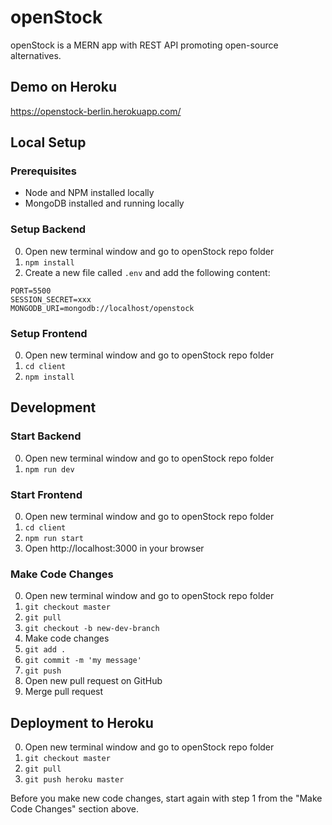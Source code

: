 # openStock

openStock is a MERN app with REST API promoting open-source alternatives.

## Demo on Heroku

https://openstock-berlin.herokuapp.com/


## Local Setup

### Prerequisites

- Node and NPM installed locally
- MongoDB installed and running locally


### Setup Backend

0. Open new terminal window and go to openStock repo folder
1. `npm install`
2. Create a new file called `.env` and add the following content:
```
PORT=5500
SESSION_SECRET=xxx
MONGODB_URI=mongodb://localhost/openstock
```


### Setup Frontend

0. Open new terminal window and go to openStock repo folder
1. `cd client`
2. `npm install`


## Development

### Start Backend

0. Open new terminal window and go to openStock repo folder
1. `npm run dev`


### Start Frontend

0. Open new terminal window and go to openStock repo folder
1. `cd client`
2. `npm run start`
3. Open http://localhost:3000 in your browser


### Make Code Changes

0. Open new terminal window and go to openStock repo folder
1. `git checkout master`
2. `git pull`
3. `git checkout -b new-dev-branch`
4. Make code changes
5. `git add .`
6. `git commit -m 'my message'`
7. `git push`
8. Open new pull request on GitHub
9. Merge pull request


## Deployment to Heroku

0. Open new terminal window and go to openStock repo folder
1. `git checkout master`
2. `git pull`
3. `git push heroku master`

Before you make new code changes, start again with step 1 from the "Make Code Changes" section above.
